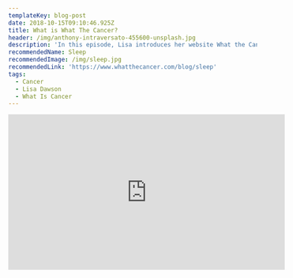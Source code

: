 ```yaml
---
templateKey: blog-post
date: 2018-10-15T09:10:46.925Z
title: What is What The Cancer?
header: /img/anthony-intraversato-455600-unsplash.jpg
description: 'In this episode, Lisa introduces her website What the Cancer'
recommendedName: Sleep
recommendedImage: /img/sleep.jpg
recommendedLink: 'https://www.whatthecancer.com/blog/sleep'
tags:
  - Cancer
  - Lisa Dawson
  - What Is Cancer
---
```

<iframe width="560" height="315" src="https://www.youtube.com/embed/qOgGDAUwHSM" frameborder="0" allow="accelerometer; autoplay; encrypted-media; gyroscope; picture-in-picture" allowfullscreen></iframe>
